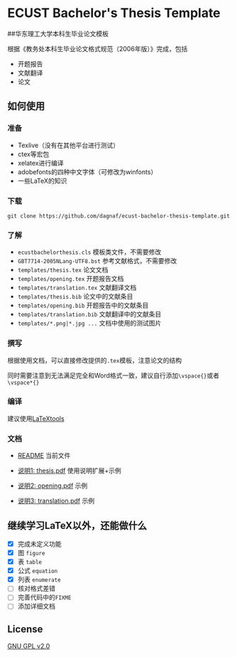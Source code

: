 # ECUST Bachelor's Thesis Template

##华东理工大学本科生毕业论文模板

根据《教务处本科生毕业论文格式规范（2006年版）》完成，包括

- 开题报告
- 文献翻译
- 论文

## 如何使用

### 准备

- Texlive（没有在其他平台进行测试）
- ctex等宏包
- xelatex进行编译
- adobefonts的四种中文字体（可修改为winfonts）
- 一些LaTeX的知识

### 下载

`git clone https://github.com/dagnaf/ecust-bachelor-thesis-template.git`

### 了解

- `ecustbachelorthesis.cls` 模板类文件，不需要修改
- `GBT7714-2005NLang-UTF8.bst` 参考文献格式，不需要修改
- `templates/thesis.tex` 论文文档
- `templates/opening.tex` 开题报告文档
- `templates/translation.tex` 文献翻译文档
- `templates/thesis.bib` 论文中的文献条目
- `templates/opening.bib` 开题报告中的文献条目
- `templates/translation.bib` 文献翻译中的文献条目
- `templates/*.png|*.jpg ...` 文档中使用的测试图片

### 撰写

根据使用文档，可以直接修改提供的`.tex`模板，注意论文的结构


同时需要注意到无法满足完全和Word格式一致，建议自行添加`\vspace{}`或者`\vspace*{}`

### 编译

建议使用[LaTeXtools][link11]

[link11]: https://github.com/SublimeText/LaTeXTools

### 文档

- [README][link3] 当前文件

- [说明1: thesis.pdf][link4] 使用说明扩展+示例

- [说明2: opening.pdf][link5] 示例

- [说明3: translation.pdf][link6] 示例

[link3]: https://raw.githubusercontent.com/dagnaf/ecust-bachelor-thesis-template/master/README.md

[link4]: https://github.com/dagnaf/ecust-bachelor-thesis-template/blob/master/thesis.pdf?raw=true

[link5]: https://github.com/dagnaf/ecust-bachelor-thesis-template/blob/master/opening.pdf?raw=true

[link6]: https://github.com/dagnaf/ecust-bachelor-thesis-template/blob/master/translation.pdf?raw=true

## 继续学习LaTeX以外，还能做什么

- [X] 完成未定义功能
 - [X] 图 `figure`
 - [X] 表 `table`
 - [X] 公式 `equation`
 - [X] 列表 `enumerate`
- [ ] 核对格式差错
- [ ] 完善代码中的`FIXME`
- [ ] 添加详细文档

## License

[GNU GPL v2.0][link2]

[link2]: https://raw.githubusercontent.com/dagnaf/ecust-bachelor-thesis-template/master/LICENS

